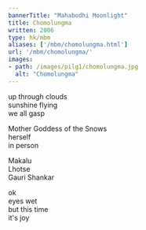 ```yaml
---
bannerTitle: "Mahabodhi Moonlight" 
title: Chomolungma
written: 2006
type: hk/mbm
aliases: ['/mbm/chomolungma.html']
url: '/mbm/chomolungma/'
images:
- path: /images/pilg1/chomolungma.jpg 
  alt: "Chomolungma"
---
```


up through clouds  
sunshine flying  
we all gasp
 
Mother Goddess of the Snows  
herself  
in person
 
Makalu  
Lhotse  
Gauri Shankar
 
ok  
eyes wet  
but this time  
it's joy

